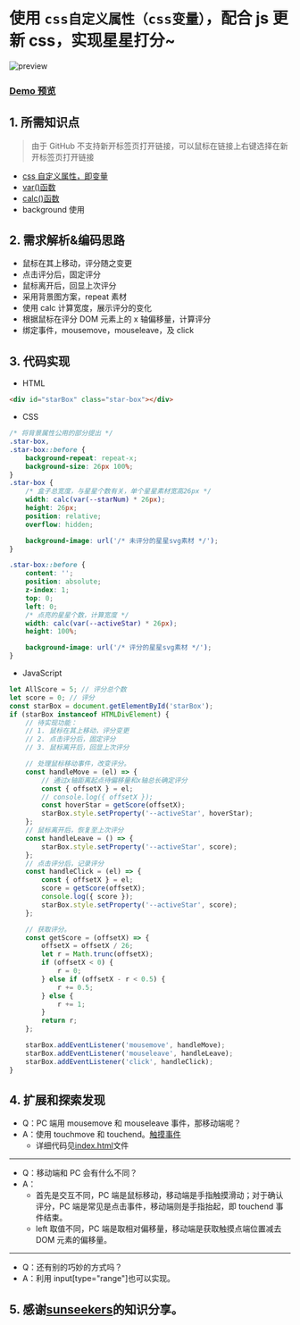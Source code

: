 # 使用 `css自定义属性（css变量）`，配合 js 更新 css，实现星星打分~

![preview](https://tva1.sinaimg.cn/large/0081Kckwgy1glsawoxq9aj30c208oq30.jpg)

### [Demo 预览](https://bran-nie.github.io/Note/css/variable/)

## 1. 所需知识点

> 由于 GitHub 不支持新开标签页打开链接，可以鼠标在链接上右键选择在新开标签页打开链接

-   [css 自定义属性，即变量](https://developer.mozilla.org/zh-CN/docs/Web/CSS/Using_CSS_custom_properties)
-   [var()函数](<https://developer.mozilla.org/zh-CN/docs/Web/CSS/var()>)
-   [calc()函数](<https://developer.mozilla.org/zh-CN/docs/Web/CSS/calc()>)
-   background 使用

## 2. 需求解析&编码思路

-   鼠标在其上移动，评分随之变更
-   点击评分后，固定评分
-   鼠标离开后，回显上次评分
-   采用背景图方案，repeat 素材
-   使用 calc 计算宽度，展示评分的变化
-   根据鼠标在评分 DOM 元素上的 x 轴偏移量，计算评分
-   绑定事件，mousemove，mouseleave，及 click

## 3. 代码实现

-   HTML

```html
<div id="starBox" class="star-box"></div>
```

-   CSS

```css
/* 将背景属性公用的部分提出 */
.star-box,
.star-box::before {
    background-repeat: repeat-x;
    background-size: 26px 100%;
}
.star-box {
    /* 盒子总宽度，与星星个数有关，单个星星素材宽高26px */
    width: calc(var(--starNum) * 26px);
    height: 26px;
    position: relative;
    overflow: hidden;

    background-image: url('/* 未评分的星星svg素材 */');
}

.star-box::before {
    content: '';
    position: absolute;
    z-index: 1;
    top: 0;
    left: 0;
    /* 点亮的星星个数，计算宽度 */
    width: calc(var(--activeStar) * 26px);
    height: 100%;

    background-image: url('/* 评分的星星svg素材 */');
}
```

-   JavaScript

```javascript
let AllScore = 5; // 评分总个数
let score = 0; // 评分
const starBox = document.getElementById('starBox');
if (starBox instanceof HTMLDivElement) {
    // 待实现功能：
    // 1. 鼠标在其上移动，评分变更
    // 2. 点击评分后，固定评分
    // 3. 鼠标离开后，回显上次评分

    // 处理鼠标移动事件，改变评分。
    const handleMove = (el) => {
        // 通过x轴距离起点待偏移量和x轴总长确定评分
        const { offsetX } = el;
        // console.log({ offsetX });
        const hoverStar = getScore(offsetX);
        starBox.style.setProperty('--activeStar', hoverStar);
    };
    // 鼠标离开后，恢复至上次评分
    const handleLeave = () => {
        starBox.style.setProperty('--activeStar', score);
    };
    // 点击评分后，记录评分
    const handleClick = (el) => {
        const { offsetX } = el;
        score = getScore(offsetX);
        console.log({ score });
        starBox.style.setProperty('--activeStar', score);
    };

    // 获取评分。
    const getScore = (offsetX) => {
        offsetX = offsetX / 26;
        let r = Math.trunc(offsetX);
        if (offsetX < 0) {
            r = 0;
        } else if (offsetX - r < 0.5) {
            r += 0.5;
        } else {
            r += 1;
        }
        return r;
    };

    starBox.addEventListener('mousemove', handleMove);
    starBox.addEventListener('mouseleave', handleLeave);
    starBox.addEventListener('click', handleClick);
}
```

## 4. 扩展和探索发现

-   Q：PC 端用 mousemove 和 mouseleave 事件，那移动端呢？
-   A：使用 touchmove 和 touchend。[触摸事件](https://developer.mozilla.org/zh-CN/docs/Web/API/Touch_events)
    -   详细代码见[index.html](./index.html)文件

---

-   Q：移动端和 PC 会有什么不同？
-   A：
    -   首先是交互不同，PC 端是鼠标移动，移动端是手指触摸滑动；对于确认评分，PC 端是常见是点击事件，移动端则是手指抬起，即 touchend 事件结束。
    -   left 取值不同，PC 端是取相对偏移量，移动端是获取触摸点端位置减去 DOM 元素的偏移量。

---

-   Q：还有别的巧妙的方式吗？
-   A：利用 input[type="range"]也可以实现。

## 5. 感谢[sunseekers](https://github.com/sunseekers)的知识分享。
